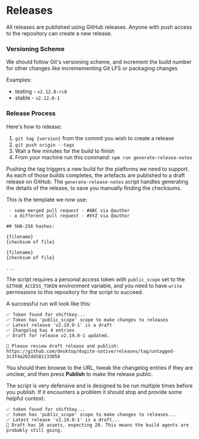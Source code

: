 # Releases

All releases are published using GitHub releases. Anyone with push access to the
repository can create a new release.

### Versioning Scheme

We should follow Git's versioning scheme, and increment the build number for other changes like incremementing Git LFS or packaging changes

Examples:

- testing - `v2.12.0-rc0`
- stable - `v2.12.0-1`

### Release Process

Here's how to release:

1. `git tag {version}` from the commit you wish to create a release
1. `git push origin --tags`
1. Wait a few minutes for the build to finish
1. From your machine run this command: `npm run generate-release-notes`

Pushing the tag triggers a new build for the platforms we need to support. As
each of those builds completes, the artefacts are published to a draft release
on GitHub. The `generate-release-notes` script handles generating the details
of the release, to save you manually finding the checksums.

This is the template we now use:

```
 - some merged pull request - #ABC via @author
 - a different pull request - #XYZ via @author

## SHA-256 hashes:

{filename}
{checksum of file}

{filename}
{checksum of file}

...
```

The script requires a personal access token with `public_scope` set to the
`GITHUB_ACCESS_TOKEN` environment variable, and you need to have `write`
permissions to this repository for the script to succeed.

A successful run will look like this:

```
✅ Token found for shiftkey...
✅ Token has 'public_scope' scope to make changes to releases
✅ Latest release 'v2.19.0-1' is a draft
✅ Changelog has 4 entries
✅ Draft for release v2.19.0-1 updated.

🚨 Please review draft release and publish: https://github.com/desktop/dugite-native/releases/tag/untagged-3c3f4a202dd581133050
```

You should then browse to the URL, tweak the changelog entries if they are
unclear, and then press **Publish** to make the release public.

The script is very defensive and is designed to be run multiple times before you
publish. If it encounters a problem it should stop and provide some helpful
context:

```
✅ token found for shiftkey...
✅ token has 'public_scope' scope to make changes to releases...
✅ Latest release 'v2.19.0-1' is a draft...
🔴 Draft has 16 assets, expecting 20. This means the build agents are probably still going.
```
